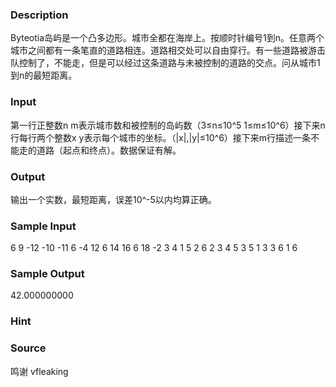 
### Description
Byteotia岛屿是一个凸多边形。城市全都在海岸上。按顺时针编号1到n。任意两个城市之间都有一条笔直的道路相连。道路相交处可以自由穿行。有一些道路被游击队控制了，不能走，但是可以经过这条道路与未被控制的道路的交点。问从城市1到n的最短距离。
### Input
第一行正整数n m表示城市数和被控制的岛屿数（3≤n≤10^5 1≤m≤10^6）接下来n行每行两个整数x y表示每个城市的坐标。（|x|,|y|≤10^6）接下来m行描述一条不能走的道路（起点和终点）。数据保证有解。
### Output
输出一个实数，最短距离，误差10^-5以内均算正确。
### Sample Input
6 9
-12 -10
-11 6
-4 12
6 14
16 6
18 -2
3 4
1 5
2 6
2 3
4 5
3 5
1 3
3 6
1 6
### Sample Output
42.000000000
### Hint

### Source
鸣谢 vfleaking